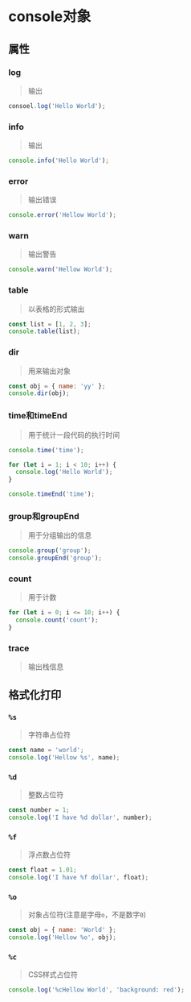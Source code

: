 # console对象

## 属性

### log

> 输出

```js
consoel.log('Hello World');
```

### info

> 输出

```js
console.info('Hello World');
```

### error

> 输出错误

```js
console.error('Hellow World');
```

### warn

> 输出警告

```js
console.warn('Hellow World');
```

### table

> 以表格的形式输出

```js
const list = [1, 2, 3];
console.table(list);
```

### dir

> 用来输出对象

```js
const obj = { name: 'yy' };
console.dir(obj);
```

### time和timeEnd

> 用于统计一段代码的执行时间

```js
console.time('time');

for (let i = 1; i < 10; i++) {
  console.log('Hello World');
}

console.timeEnd('time');
```

### group和groupEnd

> 用于分组输出的信息

```js
console.group('group');
console.groupEnd('group');
```

### count

> 用于计数

```js
for (let i = 0; i <= 10; i++) {
  console.count('count');
}
```

### trace

> 输出栈信息

## 格式化打印

### `%s`

> 字符串占位符

```js
const name = 'world';
console.log('Hellow %s', name);
```

### `%d`

> 整数占位符

```js
const number = 1;
console.log('I have %d dollar', number);
```

### `%f`

> 浮点数占位符

```js
const float = 1.01;
console.log('I have %f dollar', float);
```

### `%o`

> 对象占位符(注意是字母`o`，不是数字`0`)

```js
const obj = { name: 'World' };
console.log('Hellow %o', obj);
```

### `%c`

> CSS样式占位符

```js
console.log('%cHellow World', 'background: red');
```

